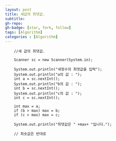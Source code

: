 ```yaml
---
layout: post
title: 세값의 최댓값. 
subtitle: 
gh-repo: 
gh-badge: [star, fork, follow]
tags: [Algorithm]
categories : [Algorithm]
--- 
```

        
        //세 값의 최댓값.

        Scanner sc = new Scanner(System.in);

        System.out.println("세정수의 최댓값을 입력");
        System.out.println("a의 값 : ");
        int a = sc.nextInt();
        System.out.println("b의 값 : ");
        int b = sc.nextInt();
        System.out.println("c의 값 : ");
        int c = sc.nextInt();

        int max = a;
        if (b > max) max = b;
        if (c > max) max = c;

        System.out.println("최댓값은 " +max+ "입니다.");

        // 최솟값은 반대로 
